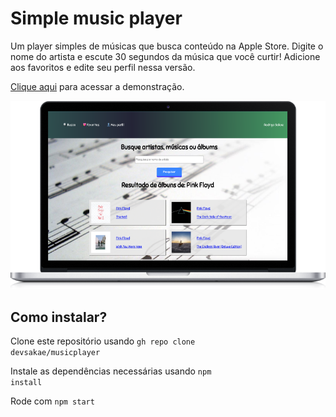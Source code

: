 # Simple music player
Um player simples de músicas que busca conteúdo na Apple Store. Digite o nome do artista e escute 30 segundos da música que você curtir! Adicione aos favoritos e edite seu perfil nessa versão.

[Clique aqui](http://devsakae.me/musicplayer) para acessar a demonstração.

![Screenshot](./public/laptop.png)

## Como instalar?
Clone este repositório usando <code>gh repo clone devsakae/musicplayer</code>

Instale as dependências necessárias usando <code>npm install</code>

Rode com <code>npm start</code>
